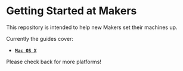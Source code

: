 # Getting Started at Makers

This repository is intended to help new Makers set their machines up.

Currently the guides cover:

* [**`Mac OS X`**](./setting-up-your-mac.md)

Please check back for more platforms!
